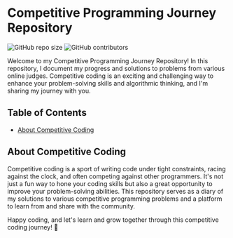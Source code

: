 # Competitive Programming Journey Repository

![GitHub repo size](https://img.shields.io/github/repo-size/TashinParvez/Competitive-Programming-Journey)
![GitHub contributors](https://img.shields.io/github/contributors/TashinParvez/Competitive-Programming-Journey)

Welcome to my Competitive Programming Journey Repository! In this repository, I document my progress and solutions to problems from various online judges. Competitive coding is an exciting and challenging way to enhance your problem-solving skills and algorithmic thinking, and I'm sharing my journey with you.

## Table of Contents

- [About Competitive Coding](#about-competitive-coding)

## About Competitive Coding

Competitive coding is a sport of writing code under tight constraints, racing against the clock, and often competing against other programmers. It's not just a fun way to hone your coding skills but also a great opportunity to improve your problem-solving abilities. This repository serves as a diary of my solutions to various competitive programming problems and a platform to learn from and share with the community.

Happy coding, and let's learn and grow together through this competitive coding journey! 🚀


